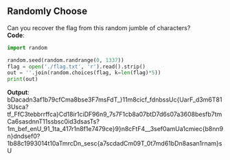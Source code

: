 Randomly Choose
---
Can you recover the flag from this random jumble of characters? <br/>
**Code**:
```python
import random

random.seed(random.randrange(0, 1337))
flag = open('./flag.txt', 'r').read().strip()
out = ''.join(random.choices(flag, k=len(flag)*5))
print(out)
```

**Output**:
bDacadn3af1b79cfCma8bse3F7msFdT_}11m8cicf_fdnbssUc{UarF_d3m6T813Usca?tf_FfC3tebbrrffca}Cd18ir1ciDF96n9_7s7F1cb8a07btD7d6s07a3608besfb7tmCa6sasdnnT11ssbsc0id3dsasTs?1m_bef_enU_91_1ta_417r1n8f1e7479ce}9}n8cFtF4__3sef0amUa1cmiec{b8nn9n}dndsef0?1b88c1993014t10aTmrcDn_sesc{a7scdadCm09T_0t7md61bDn8asan1rnam}sU
